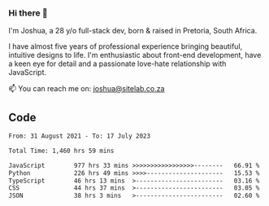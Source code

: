 ### Hi there 👋

I'm Joshua, a 28 y/o full-stack dev, born & raised in Pretoria, South Africa. 

I have almost five years of professional experience bringing beautiful, intuitive designs to life. I'm enthusiastic about front-end development, have a keen eye for detail and a passionate love-hate relationship with JavaScript.

📫 You can reach me on: joshua@sitelab.co.za

## **Code**

<!--START_SECTION:waka-->

```txt
From: 31 August 2021 - To: 17 July 2023

Total Time: 1,460 hrs 59 mins

JavaScript        977 hrs 33 mins >>>>>>>>>>>>>>>>>--------   66.91 %
Python            226 hrs 49 mins >>>>---------------------   15.53 %
TypeScript        46 hrs 13 mins  >------------------------   03.16 %
CSS               44 hrs 37 mins  >------------------------   03.05 %
JSON              38 hrs 3 mins   >------------------------   02.60 %
```

<!--END_SECTION:waka-->
